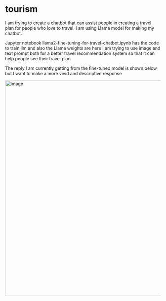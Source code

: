# tourism
I am trying to create a chatbot that can assist people in creating a travel plan for people who love to travel.
I am using Llama model for making my chatbot.

Jupyter notebook llama2-fine-tuning-for-travel-chatbot.ipynb has the code to train llm and also the Llama weights are here
I am trying to use image and text prompt both for a better travel recommendation system so that it can help people see their travel plan

The reply I am currently getting from the fine-tuned model is shown below but I want to make a more vivid and descriptive response

<img width="1316" height="698" alt="image" src="https://github.com/user-attachments/assets/ebf8a65e-a335-4387-bf4a-427cc6164690" />
